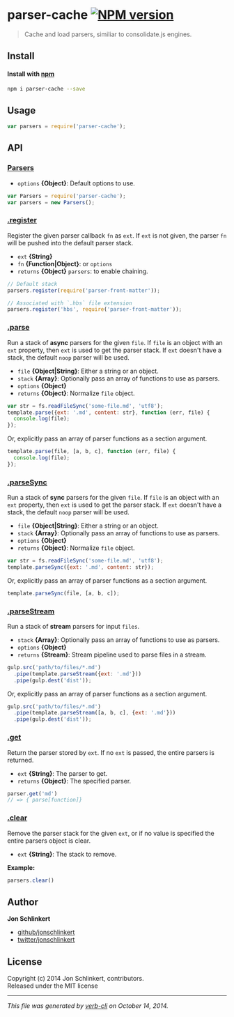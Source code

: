 # parser-cache [![NPM version](https://badge.fury.io/js/parser-cache.svg)](http://badge.fury.io/js/parser-cache)

> Cache and load parsers, similiar to consolidate.js engines.

## Install
#### Install with [npm](npmjs.org)

```bash
npm i parser-cache --save
```

## Usage

```js
var parsers = require('parser-cache');
```

## API
### [Parsers](index.js#L16)

* `options` **{Object}**: Default options to use.    

```js
var Parsers = require('parser-cache');
var parsers = new Parsers();
```

### [.register](index.js#L63)

Register the given parser callback `fn` as `ext`. If `ext` is not given, the parser `fn` will be pushed into the default parser stack.

* `ext` **{String}**    
* `fn` **{Function|Object}**: or `options`    
* `returns` **{Object}** `parsers`: to enable chaining.  

```js
// Default stack
parsers.register(require('parser-front-matter'));

// Associated with `.hbs` file extension
parsers.register('hbs', require('parser-front-matter'));
```

### [.parse](index.js#L149)

Run a stack of **async** parsers for the given `file`. If `file` is an object with an `ext` property, then `ext` is used to get the parser stack. If `ext` doesn't have a stack, the default `noop` parser will be used.

* `file` **{Object|String}**: Either a string or an object.    
* `stack` **{Array}**: Optionally pass an array of functions to use as parsers.    
* `options` **{Object}**    
* `returns` **{Object}**: Normalize `file` object.  

```js
var str = fs.readFileSync('some-file.md', 'utf8');
template.parse({ext: '.md', content: str}, function (err, file) {
  console.log(file);
});
```

Or, explicitly pass an array of parser functions as a section argument.

```js
template.parse(file, [a, b, c], function (err, file) {
  console.log(file);
});
```

### [.parseSync](index.js#L185)

Run a stack of **sync** parsers for the given `file`. If `file` is an object with an `ext` property, then `ext` is used to get the parser stack. If `ext` doesn't have a stack, the default `noop` parser will be used.

* `file` **{Object|String}**: Either a string or an object.    
* `stack` **{Array}**: Optionally pass an array of functions to use as parsers.    
* `options` **{Object}**    
* `returns` **{Object}**: Normalize `file` object.  

```js
var str = fs.readFileSync('some-file.md', 'utf8');
template.parseSync({ext: '.md', content: str});
```

Or, explicitly pass an array of parser functions as a section argument.

```js
template.parseSync(file, [a, b, c]);
```

### [.parseStream](index.js#L220)

Run a stack of **stream** parsers for input `files`.

* `stack` **{Array}**: Optionally pass an array of functions to use as parsers.    
* `options` **{Object}**    
* `returns` **{Stream}**: Stream pipeline used to parse files in a stream.  

```js
gulp.src('path/to/files/*.md')
  .pipe(template.parseStream({ext: '.md'}))
  .pipe(gulp.dest('dist'));
```

Or, explicitly pass an array of parser functions as a section argument.

```js
gulp.src('path/to/files/*.md')
  .pipe(template.parseStream([a, b, c], {ext: '.md'}))
  .pipe(gulp.dest('dist'));
```

### [.get](index.js#L249)

Return the parser stored by `ext`. If no `ext` is passed, the entire parsers is returned.

* `ext` **{String}**: The parser to get.    
* `returns` **{Object}**: The specified parser.  

```js
parser.get('md')
// => { parse[function]}
```

### [.clear](index.js#L278)

Remove the parser stack for the given `ext`, or if no value is specified the entire parsers object is clear.

* `ext` **{String}**: The stack to remove.    

**Example:**

```js
parsers.clear()
```

## Author

**Jon Schlinkert**
 
+ [github/jonschlinkert](https://github.com/jonschlinkert)
+ [twitter/jonschlinkert](http://twitter.com/jonschlinkert) 

## License
Copyright (c) 2014 Jon Schlinkert, contributors.  
Released under the MIT license

***

_This file was generated by [verb-cli](https://github.com/assemble/verb-cli) on October 14, 2014._
